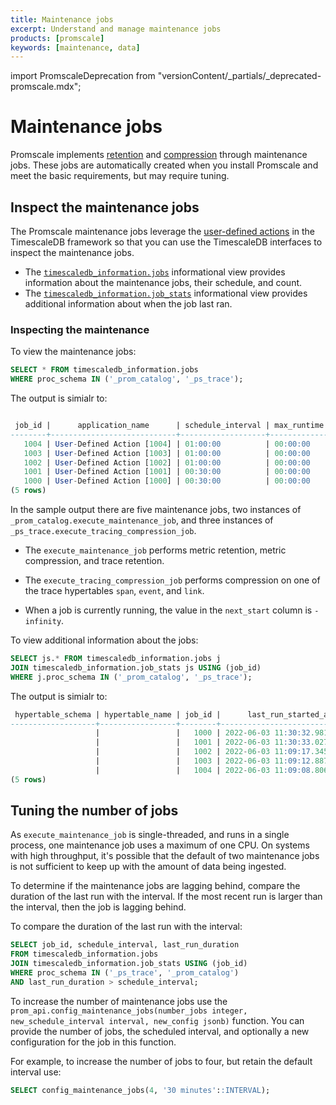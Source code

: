 ```yaml
---
title: Maintenance jobs
excerpt: Understand and manage maintenance jobs
products: [promscale]
keywords: [maintenance, data]
---
```


import PromscaleDeprecation from "versionContent/_partials/_deprecated-promscale.mdx";

# Maintenance jobs

<PromscaleDeprecation />

Promscale implements [retention][retention] and [compression][compression]
through maintenance jobs. These jobs are automatically created when you install
Promscale and meet the basic requirements, but may require tuning.

## Inspect the maintenance jobs

The Promscale maintenance jobs leverage the [user-defined
actions][user-defined-actions] in the TimescaleDB framework so that you can use
the TimescaleDB interfaces to inspect the maintenance jobs.

*   The [`timescaledb_information.jobs`][timescaledb_information.jobs]
informational view provides information about the maintenance jobs, their
schedule, and count.
*   The [`timescaledb_information.job_stats`][timescaledb_information.job_stats]
informational view provides additional information about when the job last ran.

### Inspecting the maintenance

To view the maintenance jobs:

```sql
SELECT * FROM timescaledb_information.jobs
WHERE proc_schema IN ('_prom_catalog', '_ps_trace');
```

The output is simialr to:

```sql

 job_id |      application_name      | schedule_interval | max_runtime | max_retries | retry_period |  proc_schema  |            proc_name            |  owner   | scheduled |                       config                       |          next_start           | hypertable_schema | hypertable_name
--------+----------------------------+-------------------+-------------+-------------+--------------+---------------+---------------------------------+----------+-----------+----------------------------------------------------+-------------------------------+-------------------+-----------------
   1004 | User-Defined Action [1004] | 01:00:00          | 00:00:00    |          -1 | 00:05:00     | _ps_trace     | execute_tracing_compression_job | postgres | t         | {"log_verbose": false, "hypertable_name": "link"}  | 2022-06-03 12:09:10.370909+00 |                   |
   1003 | User-Defined Action [1003] | 01:00:00          | 00:00:00    |          -1 | 00:05:00     | _ps_trace     | execute_tracing_compression_job | postgres | t         | {"log_verbose": false, "hypertable_name": "event"} | 2022-06-03 12:09:16.336568+00 |                   |
   1002 | User-Defined Action [1002] | 01:00:00          | 00:00:00    |          -1 | 00:05:00     | _ps_trace     | execute_tracing_compression_job | postgres | t         | {"log_verbose": false, "hypertable_name": "span"}  | 2022-06-03 12:09:23.121163+00 |                   |
   1001 | User-Defined Action [1001] | 00:30:00          | 00:00:00    |          -1 | 00:05:00     | _prom_catalog | execute_maintenance_job         | postgres | t         |                                                    | 2022-06-03 12:00:39.737209+00 |                   |
   1000 | User-Defined Action [1000] | 00:30:00          | 00:00:00    |          -1 | 00:05:00     | _prom_catalog | execute_maintenance_job         | postgres | t         |                                                    | 2022-06-03 12:00:39.782075+00 |                   |
(5 rows)
```

In the sample output there are five maintenance jobs, two instances of
`_prom_catalog.execute_maintenance_job`, and three instances of
`_ps_trace.execute_tracing_compression_job`.

*   The `execute_maintenance_job` performs metric retention, metric compression,
   and trace retention.

*   The `execute_tracing_compression_job` performs compression on one of the
   trace hypertables `span`, `event`, and `link`.

*   When a job is currently running, the value in the `next_start` column is
   `-infinity`.

To view additional information about the jobs:

```sql
SELECT js.* FROM timescaledb_information.jobs j
JOIN timescaledb_information.job_stats js USING (job_id)
WHERE j.proc_schema IN ('_prom_catalog', '_ps_trace');

```

The output is simialr to:

```sql
 hypertable_schema | hypertable_name | job_id |      last_run_started_at      |    last_successful_finish     | last_run_status | job_status | last_run_duration |          next_start           | total_runs | total_successes | total_failures
-------------------+-----------------+--------+-------------------------------+-------------------------------+-----------------+------------+-------------------+-------------------------------+------------+-----------------+----------------
                   |                 |   1000 | 2022-06-03 11:30:32.981935+00 | 2022-06-03 11:30:39.782075+00 | Success         | Scheduled  | 00:00:06.80014    | 2022-06-03 12:00:39.782075+00 |         74 |              74 |              0
                   |                 |   1001 | 2022-06-03 11:30:33.02772+00  | 2022-06-03 11:30:39.737209+00 | Success         | Scheduled  | 00:00:06.709489   | 2022-06-03 12:00:39.737209+00 |         74 |              74 |              0
                   |                 |   1002 | 2022-06-03 11:09:17.345948+00 | 2022-06-03 11:09:23.121163+00 | Success         | Scheduled  | 00:00:05.775215   | 2022-06-03 12:09:23.121163+00 |         41 |              41 |              0
                   |                 |   1003 | 2022-06-03 11:09:12.887644+00 | 2022-06-03 11:09:16.336568+00 | Success         | Scheduled  | 00:00:03.448924   | 2022-06-03 12:09:16.336568+00 |         41 |              41 |              0
                   |                 |   1004 | 2022-06-03 11:09:08.806099+00 | 2022-06-03 11:09:10.370909+00 | Success         | Scheduled  | 00:00:01.56481    | 2022-06-03 12:09:10.370909+00 |         41 |              41 |              0
(5 rows)
```

## Tuning the number of jobs

As `execute_maintenance_job` is single-threaded, and runs in a single process,
one maintenance job uses a maximum of one CPU. On systems with high throughput,
it's possible that the default of two maintenance jobs is not sufficient to keep
up with the amount of data being ingested.

To determine if the maintenance jobs are lagging behind, compare the duration of
the last run with the interval. If the most recent run is larger than the
interval, then the job is lagging behind.

To compare the duration of the last run with the interval:

```sql
SELECT job_id, schedule_interval, last_run_duration
FROM timescaledb_information.jobs
JOIN timescaledb_information.job_stats USING (job_id)
WHERE proc_schema IN ('_ps_trace', '_prom_catalog')
AND last_run_duration > schedule_interval;
```

To increase the number of maintenance jobs use the
`prom_api.config_maintenance_jobs(number_jobs integer, new_schedule_interval
interval, new_config jsonb)` function. You can provide the number of jobs, the
scheduled interval, and optionally a new configuration for the job in this
function.

For example, to increase the number of jobs to four, but retain the default
interval use:

```sql
SELECT config_maintenance_jobs(4, '30 minutes'::INTERVAL);
```

[compression]: /promscale/:currentVersion:/manage-data/compression/
[retention]: /promscale/:currentVersion:/manage-data/retention/
[timescaledb_information.job_stats]: /api/:currentVersion:/informational-views/job_stats/
[timescaledb_information.jobs]: /api/:currentVersion:/informational-views/jobs/
[user-defined-actions]: /use-timescale/:currentVersion:/user-defined-actions/
